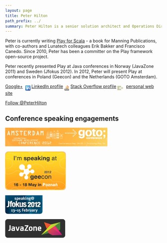 ```yaml
---
layout: page
title: Peter Hilton
path_prefix: ../
summary: Peter Hilton is a senior solution architect and Operations Director at Lunatech Research. Peter works on web application architecture, design and construction, with technical project management. His interests include Java web application frameworks, agile software development process and practices, and web-based collaboration.
---
```


Peter is currently writing [Play for Scala](http://bit.ly/playforscala) - a book for Manning Publications, with co-authors and Lunatech colleagues Erik Bakker and Francisco Canedo. Since 2010, Peter has been a committer on the Play framework open-source project.

Peter recently presented Play at Java conferences in Norway (JavaZone 2011) and Sweden (Jfokus 2012). In 2012, Peter will present Play at conferences in Poland (Geecon) and the Netherlands (GOTO Amsterdam).

<p><a href="https://plus.google.com/107170847819841716154/">Google+</a>&nbsp;
<img src="images//linkedin.png" alt="LinkedIn" align="middle">&nbsp;<a href="http://nl.linkedin.com/in/peterhilton">LinkedIn profile</a>
<img src="images//stackoverflow.png" alt="Stack Overflow" align="middle">&nbsp;<a href="http://stackoverflow.com/users/2670/peter-hilton">Stack Overflow profile</a>
<img src="images//hh.png" alt="Hilton Harbour" align="middle">&nbsp;<a href="http://hilton.org.uk/">personal web site</a>
</p>

<p><a href="http://twitter.com/PeterHilton" class="twitter-follow-button" data-show-count="false">Follow @PeterHilton</a></p>

<script src="http://platform.twitter.com/widgets.js" type="text/javascript">
</script>

## Conference speaking engagements

[ ![GOTO Amsterdam](images/gotoamst-2012.jpg) ](http://gotocon.com/amsterdam-2012/)

[ ![geecon](images/geecon-2012.png) ](http://2012.geecon.org/)

[ ![JFokus 2012](images/jfokus-2012.jpg) ](http://www.jfokus.se/)

[ ![JavaZone 2011](images/javazone-2011.png) ](http://jz11.java.no/)
